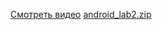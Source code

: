 [Смотреть видео]()
[android_lab2.zip](https://github.com/user-attachments/files/17787610/android_lab2.zip)
